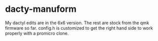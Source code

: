 # dacty-manuform
My dactyl edits are in the 6x6 version. The rest are stock from the qmk firmware so far. config.h is customized to get the right hand side to work properly with a promicro clone.  
